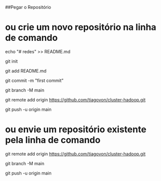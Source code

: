 ##Pegar o Repositório  

# ou crie um novo repositório na linha de comando
echo "# redes" >> README.md

git init

git add README.md

git commit -m "first commit"

git branch -M main

git remote add origin https://github.com/tiagovon/cluster-hadoop.git

git push -u origin main






# ou envie um repositório existente pela linha de comando
git remote add origin https://github.com/tiagovon/cluster-hadoop.git 

git branch -M main

git push -u origin main
